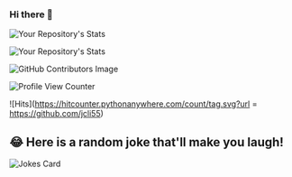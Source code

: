 ### Hi there 👋

![Your Repository's Stats](https://github-readme-stats.vercel.app/api?username=jcli55&show_icons=true)

![Your Repository's Stats](https://github-readme-stats.vercel.app/api/top-langs/?username=jcli55&theme=blue-green)

![GitHub Contributors Image](https://contrib.rocks/image?repo=jcli55/jcli55)

![Profile View Counter](https://komarev.com/ghpvc/?username=jcli55)

![Hits](https://hitcounter.pythonanywhere.com/count/tag.svg?url = https://github.com/jcli55)

## 😂 Here is a random joke that'll make you laugh!
![Jokes Card](https://readme-jokes.vercel.app/api)


<!--
**jcli55/jcli55** is a ✨ _special_ ✨ repository because its `README.md` (this file) appears on your GitHub profile.

Here are some ideas to get you started:

- 🔭 I’m currently working on ...
- 🌱 I’m currently learning ...
- 👯 I’m looking to collaborate on ...
- 🤔 I’m looking for help with ...
- 💬 Ask me about ...
- 📫 How to reach me: ...
- 😄 Pronouns: ...
- ⚡ Fun fact: ...
-->
